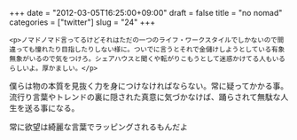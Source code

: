 +++
date = "2012-03-05T16:25:00+09:00"
draft = false
title = "no nomad"
categories = ["twitter"]
slug = "24"
+++


    <p>ノマドノマド言ってるけどそれはただの一つのライフ・ワークスタイルでしかないので間違っても憧れたり目指したりしない様に。ついでに言うとそれで金儲けしようとしている有象無象がいるので気をつけろ。シェアハウスと聞くや転がりこもうとして迷惑かけてる人もいるらしいよ。厚かましい。</p>
<p>僕らは物の本質を見抜く力を身につけなければならない。常に疑ってかかる事。流行り言葉やトレンドの裏に隠された真意に気づかなけば、踊らされて無駄な人生を送る事になる。</p>
<p>常に欲望は綺麗な言葉でラッピングされるもんだよ</p>
  
